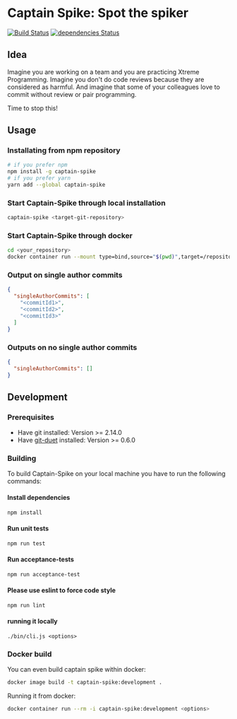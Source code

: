# Captain Spike: Spot the spiker

[![Build Status](https://travis-ci.com/jaedle/captain-spike.svg?branch=master)](https://travis-ci.com/jaedle/captain-spike)
[![dependencies Status](https://david-dm.org/jaedle/captain-spike/status.svg)](https://david-dm.org/jaedle/captain-spike)

## Idea

Imagine you are working on a team and you are practicing Xtreme Programming.
Imagine you don't do code reviews because they are considered as harmful.
And imagine that some of your colleagues love to commit without review or pair programming.

Time to stop this!

## Usage

### Installating from npm repository

```sh
# if you prefer npm
npm install -g captain-spike
# if you prefer yarn
yarn add --global captain-spike
```

### Start Captain-Spike through local installation

```sh
captain-spike <target-git-repository>
```

### Start Captain-Spike through docker

```sh
cd <your_repository>
docker container run --mount type=bind,source="$(pwd)",target=/repository,readonly --rm -i jaedle/captain-spike:latest
```


### Output on single author commits

```json
{
  "singleAuthorCommits": [
    "<commitId1>",
    "<commitId2>",
    "<commitId3>"
  ]
}
```

### Outputs on no single author commits

```json
{
  "singleAuthorCommits": []
}
```

## Development

### Prerequisites

- Have git installed: Version >= 2.14.0
- Have [git-duet](https://github.com/git-duet/git-duet) installed: Version >= 0.6.0

### Building

To build Captain-Spike on your local machine you have to run the following commands:

#### Install dependencies

```sh
npm install
```

#### Run unit tests

```sh
npm run test
```

#### Run acceptance-tests

```sh
npm run acceptance-test
```

#### Please use eslint to force code style

```sh
npm run lint
```

#### running it locally

```
./bin/cli.js <options>
```

### Docker build

You can even build captain spike within docker:

```sh
docker image build -t captain-spike:development .
```

Running it from docker:

```sh
docker container run --rm -i captain-spike:development <options>
```
